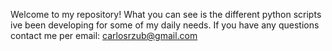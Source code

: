 Welcome to my repository!
What you can see is the different python scripts ive been developing for some of my daily needs.
If you have any questions contact me per email: carlosrzub@gmail.com
